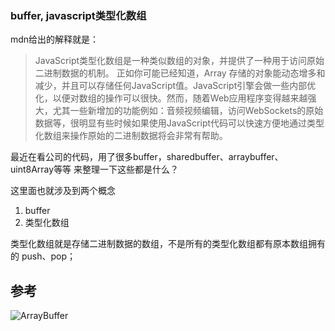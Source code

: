 ### buffer, javascript类型化数组
mdn给出的解释就是：
>JavaScript类型化数组是一种类似数组的对象，并提供了一种用于访问原始二进制数据的机制。 正如你可能已经知道，Array 存储的对象能动态增多和减少，并且可以存储任何JavaScript值。JavaScript引擎会做一些内部优化，以便对数组的操作可以很快。然而，随着Web应用程序变得越来越强大，尤其一些新增加的功能例如：音频视频编辑，访问WebSockets的原始数据等，很明显有些时候如果使用JavaScript代码可以快速方便地通过类型化数组来操作原始的二进制数据将会非常有帮助。

最近在看公司的代码，用了很多buffer，sharedbuffer、arraybuffer、uint8Array等等
来整理一下这些都是什么？

这里面也就涉及到两个概念
1. buffer
2. 类型化数组
   

类型化数组就是存储二进制数据的数组，不是所有的类型化数组都有原本数组拥有的 push、pop；




## 参考
![ArrayBuffer](https://developer.mozilla.org/zh-CN/docs/Web/JavaScript/Reference/Global_Objects/ArrayBuffer)